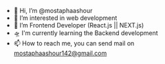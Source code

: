 - 👋 Hi, I’m @mostaphaashour
- 👀 I’m interested in web development 
- 🌱 I’m Frontend Developer (React.js || NEXT.js) 
- 🛸 I'm currently learning the Backend development 
- 📫 How to reach me, you can send mail on mostaphaashour142@gmail.com

<!---
mostaphaashour/mostaphaashour is a ✨ special ✨ repository because its `README.md` (this file) appears on your GitHub profile.
You can click the Preview link to take a look at your changes.
--->
